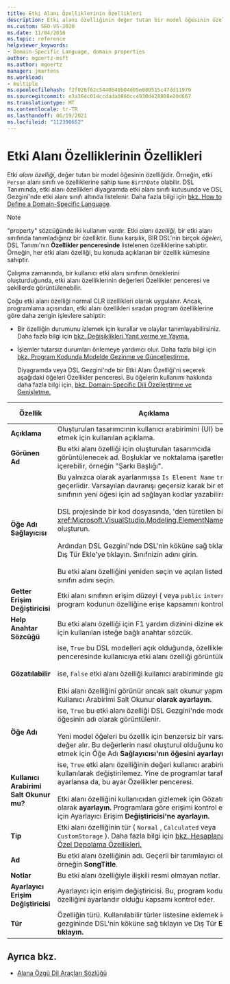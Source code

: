 ```yaml
---
title: Etki Alanı Özelliklerinin Özellikleri
description: Etki alanı özelliğinin değer tutan bir model öğesinin özelliği olduğunu ve etki alanı özelliklerinin diyagramda etki alanı sınıfı kutusunda nasıl listelenmiş olduğunu öğrenin.
ms.custom: SEO-VS-2020
ms.date: 11/04/2016
ms.topic: reference
helpviewer_keywords:
- Domain-Specific Language, domain properties
author: mgoertz-msft
ms.author: mgoertz
manager: jmartens
ms.workload:
- multiple
ms.openlocfilehash: f2f026f62c5440b48b04d05e080515c47dd11979
ms.sourcegitcommit: e3a364c014ccdada0860cc4930d428808e20d667
ms.translationtype: MT
ms.contentlocale: tr-TR
ms.lasthandoff: 06/19/2021
ms.locfileid: "112390652"
---
```

# <a name="properties-of-domain-properties"></a>Etki Alanı Özelliklerinin Özellikleri
Etki *alanı özelliği,* değer tutan bir model öğesinin özelliğidir. Örneğin, etki `Person` alanı sınıfı ve özelliklerine sahip `Name` `BirthDate` olabilir. DSL Tanımında, etki alanı özellikleri diyagramda etki alanı sınıfı kutusunda ve DSL Gezgini'nde etki alanı sınıfı altında listelenir. Daha fazla bilgi için [bkz. How to Define a Domain-Specific Language](../modeling/how-to-define-a-domain-specific-language.md).

> [!NOTE]
> "property" sözcüğünde iki kullanım vardır. Etki *alanı özelliği,* bir etki alanı sınıfında tanımladığınız bir özelliktir. Buna karşılık, BIR DSL'nin birçok *öğeleri,* DSL Tanımı'nın **Özellikler penceresinde** listelenen özelliklerine sahiptir. Örneğin, her etki alanı özelliği, bu konuda açıklanan bir özellik kümesine sahiptir.

 Çalışma zamanında, bir kullanıcı etki alanı sınıfının örneklerini oluşturduğunda, etki alanı özelliklerinin değerleri Özellikler penceresi ve şekillerde görüntülenebilir.

 Çoğu etki alanı özelliği normal CLR özellikleri olarak uygulanır. Ancak, programlama açısından, etki alanı özellikleri sıradan program özelliklerine göre daha zengin işlevlere sahiptir:

- Bir özelliğin durumunu izlemek için kurallar ve olaylar tanımlayabilirsiniz. Daha fazla bilgi için [bkz. Değişiklikleri Yanıt verme ve Yayma.](../modeling/responding-to-and-propagating-changes.md)

- İşlemler tutarsız durumları önlemeye yardımcı olur. Daha fazla bilgi için [bkz. Program Kodunda Modelde Gezinme ve Güncelleştirme.](../modeling/navigating-and-updating-a-model-in-program-code.md)

  Diyagramda veya DSL Gezgini'nde bir Etki Alanı Özelliği'ni seçerek aşağıdaki öğeleri Özellikler penceresi. Bu öğelerin kullanımı hakkında daha fazla bilgi için, [bkz. Domain-Specific Dili Özelleştirme ve Genişletme.](../modeling/customizing-and-extending-a-domain-specific-language.md)

|Özellik|Açıklama|Varsayılan değer|
|-|-|-|
|**Açıklama**|Oluşturulan tasarımcının kullanıcı arabirimini (UI) belgeley etmek için kullanılan açıklama.|\<none>|
|**Görünen Ad**|Bu etki alanı özelliği için oluşturulan tasarımcıda görüntülenecek ad. Boşluklar ve noktalama işaretleri içerebilir, örneğin "Şarkı Başlığı".|\<none>|
|**Öğe Adı Sağlayıcısı**|Bu yalnızca olarak ayarlanmışsa `Is Element Name` `true` geçerlidir. Varsayılan davranışı geçersiz karak bir etki alanı sınıfının yeni öğesi için ad sağlayan kodlar yazabilirsiniz.<br /><br /> DSL projesinde bir kod dosyasında, 'den türetilen bir sınıf <xref:Microsoft.VisualStudio.Modeling.ElementNameProvider> oluşturun.<br /><br /> Ardından DSL Gezgini'nde DSL'nin köküne sağ tıklayın ve Dış Tür Ekle'ye tıklayın. Sınıfnizin adını girin.<br /><br /> Bu etki alanı özelliğini yeniden seçin ve açılan listeden sınıfın adını seçin.|\<none>|
|**Getter Erişim Değiştiricisi**|Etki alanı sınıfının erişim düzeyi ( veya `public` `internal` ). Bu, program kodunun özelliğine erişe kapsamını kontrol eder.|`public`|
|**Help Anahtar Sözcüğü**|Bu etki alanı özelliği için F1 yardım dizinini dizine eklemek için kullanılan isteğe bağlı anahtar sözcük.|\<none>|
|**Gözatılabilir**|ise, `True` bu DSL modelleri açık olduğunda, özellikler penceresinde kullanıcıya etki alanı özelliği görüntülenir.<br /><br /> ise, `False` etki alanı özelliği kullanıcı arabiriminde gizlidir.<br /><br /> Etki alanı özelliğini görünür ancak salt okunur yapmak için Kullanıcı Arabirimi Salt Okunur **olarak ayarlayın.**|`True`|
|**Öğe Adı**|ise, `True` bu etki alanı özelliği DSL Gezgini'nde model öğesinin adı olarak görüntülenir.<br /><br /> Yeni model öğeleri bu özellik için benzersiz bir varsayılan değer alır. Bu değerlerin nasıl oluşturul olduğunu kontrol etmek için Öğe Adı **Sağlayıcısı'nın öğesini ayarlayın.**|`False`|
|**Kullanıcı Arabirimi Salt Okunur mu?**|ise, `True` etki alanı özelliğinin değeri kullanıcı arabirimi kullanılarak değiştirilemez. Yine de programlar tarafından ayarlansa da, bu ayar Özellikler penceresi.<br /><br /> Etki alanı özelliğini kullanıcıdan gizlemek için Gözatılabilir olarak **ayarlayın.** Programlara göre erişimi kontrol etmek için Ayarlayıcı Erişim **Değiştiricisi'ne ayarlayın.**|`False`|
|**Tip**|Etki alanı özelliğinin tür ( `Normal` , `Calculated` veya `CustomStorage` ). Daha fazla bilgi için [bkz. Hesaplanan ve Özel Depolama Özellikleri.](../modeling/calculated-and-custom-storage-properties.md)|`Normal`|
|**Ad**|Bu etki alanı özelliğinin adı. Geçerli bir tanımlayıcı olmalıdır, örneğin **SongTitle**.|\<none>|
|**Notlar**|Bu etki alanı özelliğiyle ilişkili resmi olmayan notlar.|\<none>|
|**Ayarlayıcı Erişim Değiştiricisi**|Ayarlayıcı için erişim değiştiricisi. Bu, program kodunun özelliğini ayarlandır olduğu kapsamı kontrol eder.|`public`|
|**Tür**|Özelliğin türü. Kullanılabilir türler listesine eklemek için DSL gezgininde DSL'nin köküne sağ tıklayın ve Dış Tür **Ekle'ye tıklayın.**|`String`|

## <a name="see-also"></a>Ayrıca bkz.

- [Alana Özgü Dil Araçları Sözlüğü](/previous-versions/bb126564(v=vs.100))